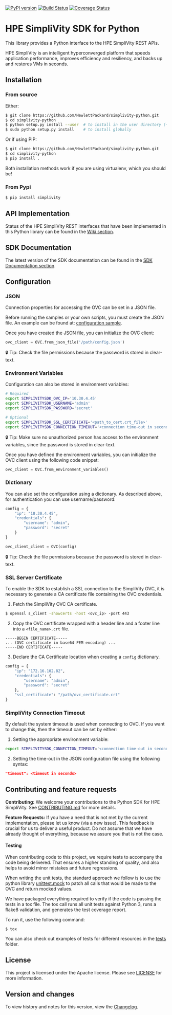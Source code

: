 [![PyPI version](https://badge.fury.io/py/simplivity.svg)](https://badge.fury.io/py/simplivity)
[![Build Status](https://travis-ci.com/HewlettPackard/simplivity-python.svg?branch=master)](https://travis-ci.com/HewlettPackard/simplivity-python-sdk)
[![Coverage Status](https://coveralls.io/repos/github/HewlettPackard/simplivity-python/badge.svg?branch=master)](https://coveralls.io/github/HewlettPackard/simplivity-python?branch=master)

# HPE SimpliVity SDK for Python

This library provides a Python interface to the HPE SimpliVity REST APIs.

HPE SimpliVity is an intelligent hyperconverged platform that speeds application performance,
improves efficiency and resiliency, and backs up and restores VMs in seconds.

## Installation

### From source

Either:

```bash
$ git clone https://github.com/HewlettPackard/simplivity-python.git
$ cd simplivity-python
$ python setup.py install --user  # to install in the user directory (~/.local)
$ sudo python setup.py install    # to install globally
```

Or if using PIP:

```bash
$ git clone https://github.com/HewlettPackard/simplivity-python.git
$ cd simplivity-python
$ pip install .
```

Both installation methods work if you are using virtualenv, which you should be!

### From Pypi

```bash
$ pip install simplivity
```


## API Implementation

Status of the HPE SimpliVity REST interfaces that have been implemented in this Python library can be found in the [Wiki section](endpoints-support.md).


## SDK Documentation

The latest version of the SDK documentation can be found in the [SDK Documentation section](https://hewlettpackard.github.io/simplivity-python/index.html).

## Configuration

### JSON

Connection properties for accessing the OVC can be set in a JSON file.

Before running the samples or your own scripts, you must create the JSON file.
An example can be found at: [configuration sample](examples/config-rename.json).

Once you have created the JSON file, you can initialize the OVC client:

```python
ovc_client = OVC.from_json_file('/path/config.json')
```

:lock: Tip: Check the file permissions because the password is stored in clear-text.

### Environment Variables

Configuration can also be stored in environment variables:

```bash
# Required
export SIMPLIVITYSDK_OVC_IP='10.30.4.45'
export SIMPLIVITYSDK_USERNAME='admin'
export SIMPLIVITYSDK_PASSWORD='secret'

# Optional
export SIMPLIVITYSDK_SSL_CERTIFICATE='<path_to_cert.crt_file>'
export SIMPLIVITYSDK_CONNECTION_TIMEOUT='<connection time-out in seconds>'
```

:lock: Tip: Make sure no unauthorized person has access to the environment variables, since the password is stored in clear-text.

Once you have defined the environment variables, you can initialize the OVC client using the following code snippet:

```python
ovc_client = OVC.from_environment_variables()
```

### Dictionary

You can also set the configuration using a dictionary. As described above, for authentication you can use username/password:


```python
config = {
    "ip": "10.30.4.45",
    "credentials": {
        "username": "admin",
        "password": "secret"
    }
}

ovc_client_client = OVC(config)
```

:lock: Tip: Check the file permissions because the password is stored in clear-text.


### SSL Server Certificate

To enable the SDK to establish a SSL connection to the SimpliVity OVC, it is necessary to generate a CA certificate file containing the OVC credentials.

1. Fetch the SimpliVity OVC CA certificate.
```bash
$ openssl s_client -showcerts -host <ovc_ip> -port 443
```

2. Copy the OVC certificate wrapped with a header line and a footer line into a `<file_name>.crt` file.
```
-----BEGIN CERTIFICATE-----
... (OVC certificate in base64 PEM encoding) ...
-----END CERTIFICATE-----
```

3. Declare the CA Certificate location when creating a `config` dictionary.
```python
config = {
    "ip": "172.16.102.82",
    "credentials": {
        "username": "admin",
        "password": "secret"
    },
    "ssl_certificate": "/path/ovc_certificate.crt"
}
```

### SimpliVity Connection Timeout
By default the system timeout is used when connecting to OVC.  If you want to change this,
then the timeout can be set by either:

1. Setting the appropriate environment variable:
```bash
export SIMPLIVITYSDK_CONNECTION_TIMEOUT='<connection time-out in seconds>'
```

2. Setting the time-out in the JSON configuration file using the following syntax:
```json
"timeout": <timeout in seconds>
```

## Contributing and feature requests

**Contributing:** We welcome your contributions to the Python SDK for HPE SimpliVity. See [CONTRIBUTING.md](CONTRIBUTING.md) for more details.

**Feature Requests:** If you have a need that is not met by the current implementation, please let us know (via a new issue).
This feedback is crucial for us to deliver a useful product. Do not assume that we have already thought of everything, because we assure you that is not the case.

#### Testing

When contributing code to this project, we require tests to accompany the code being delivered.
That ensures a higher standing of quality, and also helps to avoid minor mistakes and future regressions.

When writing the unit tests, the standard approach we follow is to use the python library [unittest.mock](https://docs.python.org/3/library/unittest.mock.html) to patch all calls that would be made to the OVC and return mocked values.

We have packaged everything required to verify if the code is passing the tests in a tox file.
The tox call runs all unit tests against Python 3, runs a flake8 validation, and generates the test coverage report.

To run it, use the following command:

```
$ tox
```

You can also check out examples of tests for different resources in the [tests](tests) folder.

## License

This project is licensed under the Apache license. Please see [LICENSE](LICENSE) for more information.

## Version and changes

To view history and notes for this version, view the [Changelog](CHANGELOG.md).
